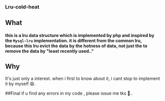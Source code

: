 ### Lru-cold-heat

## What 
#### this is a lru data structure which is implemented by php and inspired by the `Mysql-lru` implementation. it is different from the common lru, because this lru evict the data by the hotness of data, not just the to remove the data by "least recently used.."

## Why
It's just only a interest. when i first to know about it, i cant stop to implement it by myself 😄.

##Final
if u find any errors in my code , please issue me tks 🙏..

